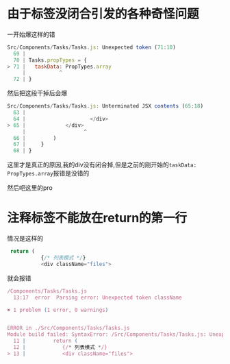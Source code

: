 # 由于标签没闭合引发的各种奇怪问题

一开始爆这样的错

```javascript
Src/Components/Tasks/Tasks.js: Unexpected token (71:10)
  69 |
  70 | Tasks.propTypes = {
> 71 |   taskData: PropTypes.array
     |           ^
  72 | }
```

然后把这段干掉后会爆

```javascript
Src/Components/Tasks/Tasks.js: Unterminated JSX contents (65:18)
  63 |
  64 |                     </div>
> 65 |             </div>
     |                   ^
  66 |         )
  67 |     }
  68 | }
```

这里才是真正的原因,我的div没有闭合掉,但是之前的刚开始的`taskData: PropTypes.array`报错是没错的

然后吧这里的pro

# 注释标签不能放在return的第一行

情况是这样的

```javascript
 return (
           {/* 列表模式 */}
           <div className="files">
```

就会报错

```javascript
/Components/Tasks/Tasks.js
  13:17  error  Parsing error: Unexpected token className

✖ 1 problem (1 error, 0 warnings)


ERROR in ./Src/Components/Tasks/Tasks.js
Module build failed: SyntaxError: /Src/Components/Tasks/Tasks.js: Unexpected token (13:16)
  11 |         return (
  12 |            {/* 列表模式 */}
> 13 |            <div className="files">
```